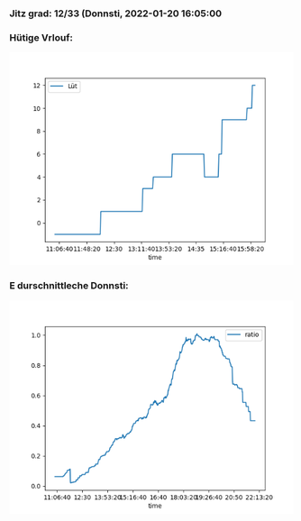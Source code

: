 ### Jitz grad: 12/33 (Donnsti, 2022-01-20 16:05:00

### Hütige Vrlouf:
![Graph](Today.png)

### E durschnittleche Donnsti:
![Graph](Donnsti.png)